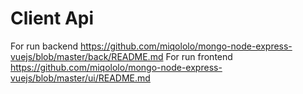 # Client Api

For run backend https://github.com/miqololo/mongo-node-express-vuejs/blob/master/back/README.md
For run frontend https://github.com/miqololo/mongo-node-express-vuejs/blob/master/ui/README.md
